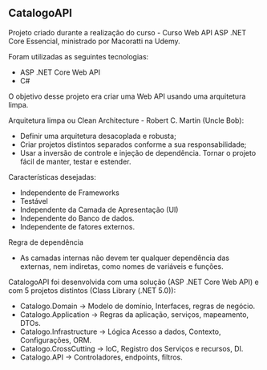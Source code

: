 ## CatalogoAPI

Projeto criado durante a realização do curso - Curso Web API ASP .NET Core Essencial, ministrado por Macoratti na Udemy.

Foram utilizadas as seguintes tecnologias: 
- ASP .NET Core Web API
- C#

O objetivo desse projeto era criar uma Web API usando uma arquitetura limpa.

Arquitetura limpa ou Clean Architecture - Robert C. Martin (Uncle Bob):

- Definir uma arquitetura desacoplada e robusta;
- Criar projetos distintos separados conforme a sua responsabilidade;
- Usar a inversão de controle e injeção de dependência.
      Tornar o projeto fácil de manter, testar e estender.

Características desejadas:
- Independente de Frameworks
- Testável 
- Independente da Camada de Apresentação (UI)
- Independente do Banco de dados.
- Independente de fatores externos.

Regra de dependência 
- As camadas internas não devem ter qualquer dependência das externas, nem indiretas, como nomes de variáveis e funções.

CatalogoAPI foi desenvolvida com uma solução (ASP .NET Core Web API) e com 5 projetos distintos (Class Library (.NET 5.0)):

- Catalogo.Domain → Modelo de domínio, Interfaces, regras de negócio.
- Catalogo.Application → Regras da aplicação, serviços, mapeamento, DTOs.
- Catalogo.Infrastructure → Lógica Acesso a dados, Contexto, Configurações, ORM.
- Catalogo.CrossCutting → IoC, Registro dos Serviços e recursos, DI.
- Catalogo.API → Controladores, endpoints, filtros.




